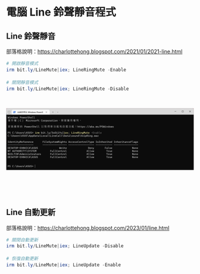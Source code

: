 電腦 Line 鈴聲靜音程式
===
## Line 鈴聲靜音


部落格說明：https://charlottehong.blogspot.com/2021/01/2021-line.html  


```ps1
# 開啟靜音模式
irm bit.ly/LineMute|iex; LineRingMute -Enable

# 關閉靜音模式
irm bit.ly/LineMute|iex; LineRingMute -Disable
```

<br>

![](img/Cover.png)

<br><br><br>



## Line 自動更新
部落格說明：https://charlottehong.blogspot.com/2023/01/line.html  

```ps1
# 關閉自動更新
irm bit.ly/LineMute|iex; LineUpdate -Disable

# 恢復自動更新
irm bit.ly/LineMute|iex; LineUpdate -Enable
```
